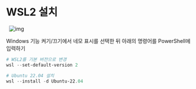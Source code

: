 # WSL2 설치
&nbsp;
![img](https://file.notion.so/f/f/f928be44-b8a5-42ba-a953-6c8cc486f0ba/c6f0d467-f4aa-4b9c-a0fc-f7d4c7fd53d1/image.png?table=block&id=922c28ce-da0a-4462-8a6a-b7d4fdb88b7e&spaceId=f928be44-b8a5-42ba-a953-6c8cc486f0ba&expirationTimestamp=1723550400000&signature=KmmhUbt1O4blKn9gaNkeI0jLCMzeJw8PbtwAI6w6Oho&downloadName=image.png)

Windows 기능 켜기/끄기에서 네모 표시를 선택한 뒤 아래의 명령어를 PowerShell에 입력하기

```powershell
# WSL2를 기본 버전으로 변경
wsl --set-default-version 2

# Ubuntu 22.04 설치
wsl --install -d Ubuntu-22.04
```
